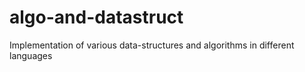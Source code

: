 algo-and-datastruct
===================

Implementation of various data-structures and algorithms in different languages
